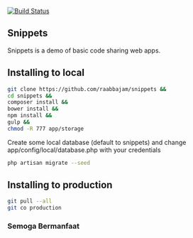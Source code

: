 [![Build Status](https://travis-ci.org/raabbajam/snippets.svg?branch=master)](https://travis-ci.org/raabbajam/snippets)
## Snippets

Snippets is a demo of basic code sharing web apps.

## Installing to local

```bash
git clone https://github.com/raabbajam/snippets &&
cd snippets &&
composer install &&
bower install &&
npm install &&
gulp &&
chmod -R 777 app/storage
```
Create some local database (default to snippets) and change app/config/local/database.php with your credentials
```bash
php artisan migrate --seed
```

## Installing to production
```bash
git pull --all
git co production
```

### Semoga Bermanfaat